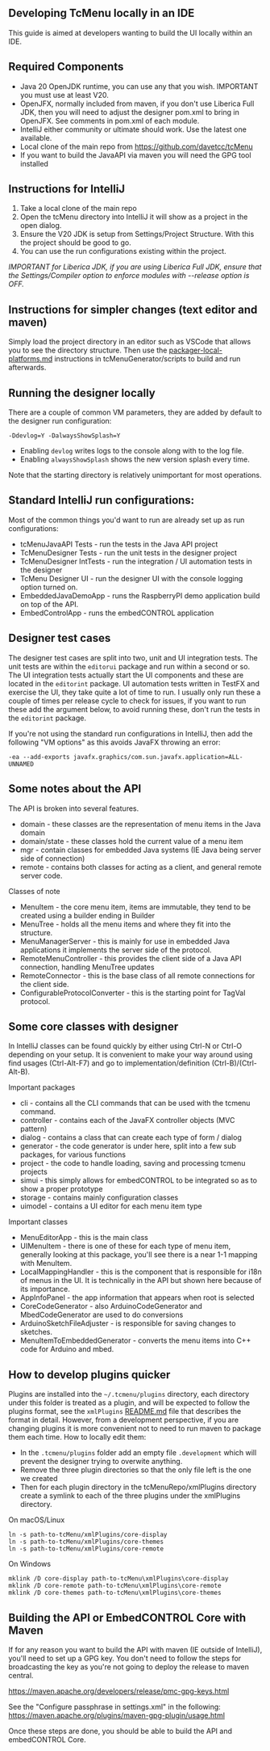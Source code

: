 ## Developing TcMenu locally in an IDE

This guide is aimed at developers wanting to build the UI locally within an IDE.

## Required Components

* Java 20 OpenJDK runtime, you can use any that you wish. IMPORTANT you must use at least V20.
* OpenJFX, normally included from maven, if you don't use Liberica Full JDK, then you will need to adjust the designer pom.xml to bring in OpenJFX. See comments in pom.xml of each module.
* IntelliJ either community or ultimate should work. Use the latest one available.
* Local clone of the main repo from https://github.com/davetcc/tcMenu
* If you want to build the JavaAPI via maven you will need the GPG tool installed

## Instructions for IntelliJ

1. Take a local clone of the main repo
2. Open the  tcMenu directory into IntelliJ it will show as a project in the open dialog.
3. Ensure the V20 JDK is setup from Settings/Project Structure. With this the project should be good to go.
4. You can use the run configurations existing within the project.

_IMPORTANT for Liberica JDK, if you are using Liberica Full JDK, ensure that the Settings/Compiler option to enforce modules with --release option is OFF._

## Instructions for simpler changes (text editor and maven)

Simply load the project directory in an editor such as VSCode that allows you to see the directory structure. Then use the [packager-local-platforms.md](/tcMenuGenerator/scripts/packager-all-platforms.md) instructions in tcMenuGenerator/scripts to build and run afterwards.

## Running the designer locally

There are a couple of common VM parameters, they are added by default to the designer run configuration:

    -Ddevlog=Y -DalwaysShowSplash=Y

* Enabling `devlog` writes logs to the console along with to the log file.
* Enabling `alwaysShowSplash` shows the new version splash every time.

Note that the starting directory is relatively unimportant for most operations.

## Standard IntelliJ run configurations:

Most of the common things you'd want to run are already set up as run configurations:

* tcMenuJavaAPI Tests - run the tests in the Java API project
* TcMenuDesigner Tests - run the unit tests in the designer project
* TcMenuDesigner IntTests - run the integration / UI automation tests in the designer
* TcMenu Designer UI - run the designer UI with the console logging option turned on.
* EmbeddedJavaDemoApp - runs the RaspberryPI demo application build on top of the API.
* EmbedControlApp - runs the embedCONTROL application

## Designer test cases

The designer test cases are split into two, unit and UI integration tests. The unit tests are within the `editorui` package and run within a second or so. The UI integration tests actually start the UI components and these are located in the `editorint` package.  UI automation tests written in TestFX and exercise the UI, they take quite a lot of time to run. I usually only run these a couple of times per release cycle to check for issues, if you want to run these add the argument below, to avoid running these, don't run the tests in the `editorint` package.

If you're not using the standard run configurations in IntelliJ, then add the following "VM options" as this avoids JavaFX throwing an error:

    -ea --add-exports javafx.graphics/com.sun.javafx.application=ALL-UNNAMED

## Some notes about the API

The API is broken into several features.

* domain - these classes are the representation of menu items in the Java domain
* domain/state - these classes hold the current value of a menu item
* mgr - contain classes for embedded Java systems (IE Java being server side of connection)
* remote - contains both classes for acting as a client, and general remote server code.

Classes of note

* MenuItem - the core menu item, items are immutable, they tend to be created using a builder ending in Builder 
* MenuTree - holds all the menu items and where they fit into the structure.
* MenuManagerServer - this is mainly for use in embedded Java applications it implements the server side of the protocol.
* RemoteMenuController - this provides the client side of a Java API connection, handling MenuTree updates
* RemoteConnector - this is the base class of all remote connections for the client side.
* ConfigurableProtocolConverter - this is the starting point for TagVal protocol.

## Some core classes with designer

In IntelliJ classes can be found quickly by either using Ctrl-N or Ctrl-O depending on your setup. It is convenient to make your way around using find usages (Ctrl-Alt-F7) and go to implementation/definition (Ctrl-B)/(Ctrl-Alt-B).

Important packages

* cli - contains all the CLI commands that can be used with the tcmenu command.
* controller - contains each of the JavaFX controller objects (MVC pattern)
* dialog - contains a class that can create each type of form / dialog
* generator - the code generator is under here, split into a few sub packages, for various functions
* project - the code to handle loading, saving and processing tcmenu projects
* simui - this simply allows for embedCONTROL to be integrated so as to show a proper prototype
* storage - contains mainly configuration classes
* uimodel - contains a UI editor for each menu item type

Important classes

* MenuEditorApp - this is the main class
* UIMenuItem - there is one of these for each type of menu item, generally looking at this package, you'll see there is a near 1-1 mapping with MenuItem.
* LocalMappingHandler - this is the component that is responsible for i18n of menus in the UI. It is technically in the API but shown here because of its importance.
* AppInfoPanel - the app information that appears when root is selected
* CoreCodeGenerator - also ArduinoCodeGenerator and MbedCodeGenerator are used to do conversions
* ArduinoSketchFileAdjuster - is responsible for saving changes to sketches.
* MenuItemToEmbeddedGenerator - converts the menu items into C++ code for Arduino and mbed.

## How to develop plugins quicker

Plugins are installed into the `~/.tcmenu/plugins` directory, each directory under this folder is treated as a plugin, and will be expected to follow the plugins format, see the `xmlPlugins` [README.md](/xmlPlugins/README.md) file that describes the format in detail. However, from a development perspective, if you are changing plugins it is more convenient not to need to run maven to package them each time. How to locally edit them:

* In the `.tcmenu/plugins` folder add an empty file `.development` which will prevent the designer trying to overwite anything.
* Remove the three plugin directories so that the only file left is the one we created
* Then for each plugin directory in the tcMenuRepo/xmlPlugins directory create a symlink to each of the three plugins under the xmlPlugins directory. 

On macOS/Linux 

    ln -s path-to-tcMenu/xmlPlugins/core-display
    ln -s path-to-tcMenu/xmlPlugins/core-themes
    ln -s path-to-tcMenu/xmlPlugins/core-remote

On Windows

    mklink /D core-display path-to-tcMenu\xmlPlugins\core-display
    mklink /D core-remote path-to-tcMenu\xmlPlugins\core-remote
    mklink /D core-themes path-to-tcMenu\xmlPlugins\core-themes


## Building the API or EmbedCONTROL Core with Maven

If for any reason you want to build the API with maven (IE outside of IntelliJ), you'll need to set up a GPG key. You don't need to follow the steps for broadcasting the key as you're not going to deploy the release to maven central.

https://maven.apache.org/developers/release/pmc-gpg-keys.html

See the "Configure passphrase in settings.xml" in the following: https://maven.apache.org/plugins/maven-gpg-plugin/usage.html

Once these steps are done, you should be able to build the API and embedCONTROL Core.

